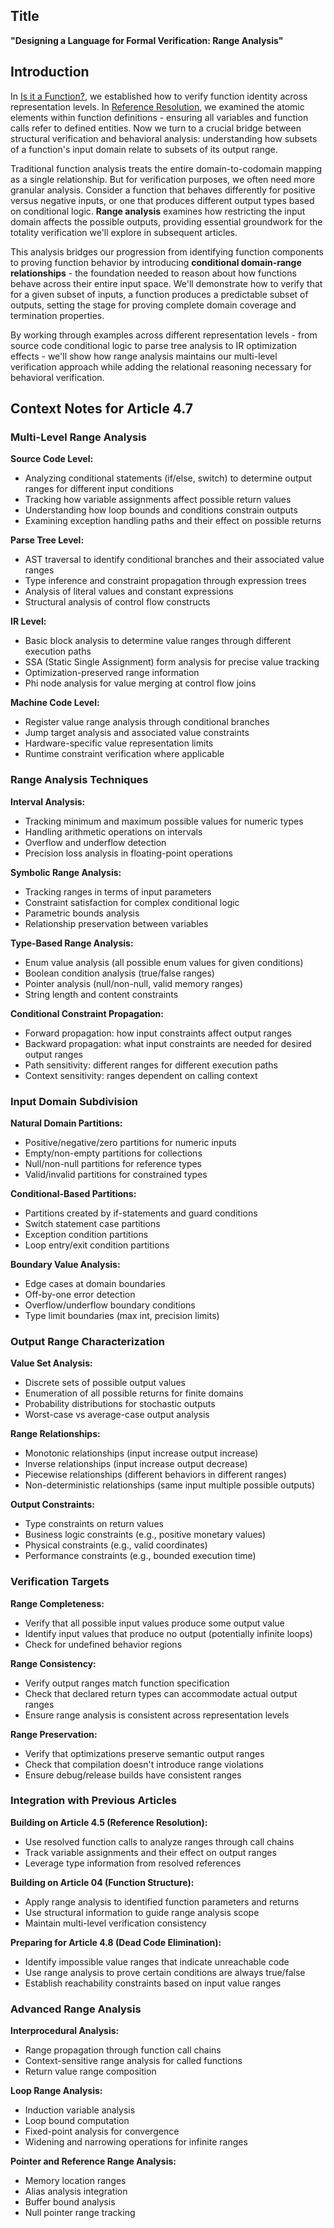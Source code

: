 ## Title
**"Designing a Language for Formal Verification: Range Analysis"**

## Introduction

In [Is it a Function?](link-to-04), we established how to verify function identity across representation levels. In [Reference Resolution](link-to-4.5), we examined the atomic elements within function definitions - ensuring all variables and function calls refer to defined entities. Now we turn to a crucial bridge between structural verification and behavioral analysis: understanding how subsets of a function's input domain relate to subsets of its output range.

Traditional function analysis treats the entire domain-to-codomain mapping as a single relationship. But for verification purposes, we often need more granular analysis. Consider a function that behaves differently for positive versus negative inputs, or one that produces different output types based on conditional logic. **Range analysis** examines how restricting the input domain affects the possible outputs, providing essential groundwork for the totality verification we'll explore in subsequent articles.

This analysis bridges our progression from identifying function components to proving function behavior by introducing **conditional domain-range relationships** - the foundation needed to reason about how functions behave across their entire input space. We'll demonstrate how to verify that for a given subset of inputs, a function produces a predictable subset of outputs, setting the stage for proving complete domain coverage and termination properties.

By working through examples across different representation levels - from source code conditional logic to parse tree analysis to IR optimization effects - we'll show how range analysis maintains our multi-level verification approach while adding the relational reasoning necessary for behavioral verification.

## Context Notes for Article 4.7

### Multi-Level Range Analysis

**Source Code Level:**
- Analyzing conditional statements (if/else, switch) to determine output ranges for different input conditions
- Tracking how variable assignments affect possible return values
- Understanding how loop bounds and conditions constrain outputs
- Examining exception handling paths and their effect on possible returns

**Parse Tree Level:**
- AST traversal to identify conditional branches and their associated value ranges
- Type inference and constraint propagation through expression trees
- Analysis of literal values and constant expressions
- Structural analysis of control flow constructs

**IR Level:**
- Basic block analysis to determine value ranges through different execution paths
- SSA (Static Single Assignment) form analysis for precise value tracking
- Optimization-preserved range information
- Phi node analysis for value merging at control flow joins

**Machine Code Level:**
- Register value range analysis through conditional branches
- Jump target analysis and associated value constraints
- Hardware-specific value representation limits
- Runtime constraint verification where applicable

### Range Analysis Techniques

**Interval Analysis:**
- Tracking minimum and maximum possible values for numeric types
- Handling arithmetic operations on intervals
- Overflow and underflow detection
- Precision loss analysis in floating-point operations

**Symbolic Range Analysis:**
- Tracking ranges in terms of input parameters
- Constraint satisfaction for complex conditional logic
- Parametric bounds analysis
- Relationship preservation between variables

**Type-Based Range Analysis:**
- Enum value analysis (all possible enum values for given conditions)
- Boolean condition analysis (true/false ranges)
- Pointer analysis (null/non-null, valid memory ranges)
- String length and content constraints

**Conditional Constraint Propagation:**
- Forward propagation: how input constraints affect output ranges
- Backward propagation: what input constraints are needed for desired output ranges
- Path sensitivity: different ranges for different execution paths
- Context sensitivity: ranges dependent on calling context

### Input Domain Subdivision

**Natural Domain Partitions:**
- Positive/negative/zero partitions for numeric inputs
- Empty/non-empty partitions for collections
- Null/non-null partitions for reference types
- Valid/invalid partitions for constrained types

**Conditional-Based Partitions:**
- Partitions created by if-statements and guard conditions
- Switch statement case partitions
- Exception condition partitions
- Loop entry/exit condition partitions

**Boundary Value Analysis:**
- Edge cases at domain boundaries
- Off-by-one error detection
- Overflow/underflow boundary conditions
- Type limit boundaries (max int, precision limits)

### Output Range Characterization

**Value Set Analysis:**
- Discrete sets of possible output values
- Enumeration of all possible returns for finite domains
- Probability distributions for stochastic outputs
- Worst-case vs average-case output analysis

**Range Relationships:**
- Monotonic relationships (input increase  output increase)
- Inverse relationships (input increase  output decrease)
- Piecewise relationships (different behaviors in different ranges)
- Non-deterministic relationships (same input  multiple possible outputs)

**Output Constraints:**
- Type constraints on return values
- Business logic constraints (e.g., positive monetary values)
- Physical constraints (e.g., valid coordinates)
- Performance constraints (e.g., bounded execution time)

### Verification Targets

**Range Completeness:**
- Verify that all possible input values produce some output value
- Identify input values that produce no output (potentially infinite loops)
- Check for undefined behavior regions

**Range Consistency:**
- Verify output ranges match function specification
- Check that declared return types can accommodate actual output ranges
- Ensure range analysis is consistent across representation levels

**Range Preservation:**
- Verify that optimizations preserve semantic output ranges
- Check that compilation doesn't introduce range violations
- Ensure debug/release builds have consistent ranges

### Integration with Previous Articles

**Building on Article 4.5 (Reference Resolution):**
- Use resolved function calls to analyze ranges through call chains
- Track variable assignments and their effect on output ranges
- Leverage type information from resolved references

**Building on Article 04 (Function Structure):**
- Apply range analysis to identified function parameters and returns
- Use structural information to guide range analysis scope
- Maintain multi-level verification consistency

**Preparing for Article 4.8 (Dead Code Elimination):**
- Identify impossible value ranges that indicate unreachable code
- Use range analysis to prove certain conditions are always true/false
- Establish reachability constraints based on input value ranges

### Advanced Range Analysis

**Interprocedural Analysis:**
- Range propagation through function call chains
- Context-sensitive range analysis for called functions
- Return value range composition

**Loop Range Analysis:**
- Induction variable analysis
- Loop bound computation
- Fixed-point analysis for convergence
- Widening and narrowing operations for infinite ranges

**Pointer and Reference Range Analysis:**
- Memory location ranges
- Alias analysis integration
- Buffer bound analysis
- Null pointer range tracking


